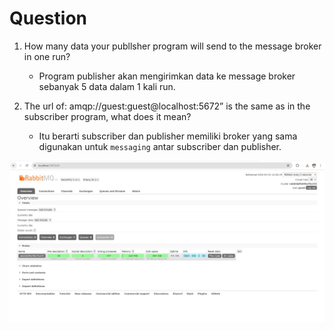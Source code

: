 # Question

1. How many data your publlsher program will send to the message broker in one run? 
    - Program publisher akan mengirimkan data ke message broker sebanyak 5 data dalam 1 kali run.

2. The url of: amqp://guest:guest@localhost:5672” is the same as in the subscriber program, what does it mean?
    - Itu berarti subscriber dan publisher memiliki broker yang sama digunakan untuk `messaging` antar subscriber dan publisher.

![alt text](RabbitMQ.jpeg)